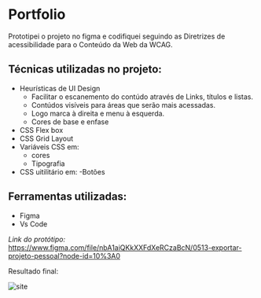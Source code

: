 # Portfolio
Prototipei o projeto no figma e codifiquei seguindo as Diretrizes de acessibilidade para o Conteúdo da Web da WCAG.

## Técnicas utilizadas no projeto:
- Heurísticas de UI Design
  - Facilitar o escanemento do contúdo através de Links, títulos e listas.
  - Contúdos visíveis para áreas que serão mais acessadas.
  - Logo marca à direita e menu à esquerda.
  - Cores de base e enfase
- CSS Flex box
- CSS Grid Layout
- Variáveis CSS em:
  - cores
  - Tipografia
- CSS uitilitário em:
  -Botões
  

## Ferramentas utilizadas:
- Figma
- Vs Code

*Link do protótipo:*
https://www.figma.com/file/nbA1aiQKkXXFdXeRCzaBcN/0513-exportar-projeto-pessoal?node-id=10%3A0


Resultado final:


![site](https://user-images.githubusercontent.com/97902364/178330090-3ef2a63f-a8d9-46ba-bc85-47abbcec8f3e.jpg)


